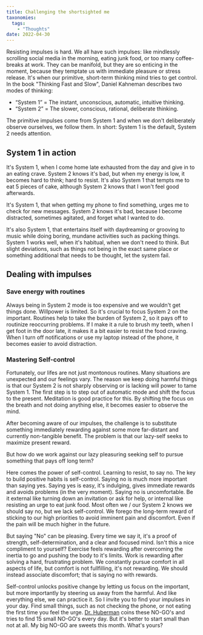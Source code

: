```yaml
---
title: Challenging the shortsighted me
taxonomies:
  tags:
    - "Thoughts"
date: 2022-04-30
---
```



Resisting impulses is hard. We all have such impulses:
like mindlessly scrolling social media in the morning, eating junk food, or too many coffee-breaks at work. They can be manifold, but they are so enticing in the moment, because they temptate us with immediate pleasure or stress release.
It's when our primitive, short-term thinking mind tries to get control. In the book "Thinking Fast and Slow", Daniel Kahneman describes two modes of thinking:
* “System 1” = The instant, unconscious, automatic, intuitive thinking.
* “System 2” = The slower, conscious, rational, deliberate thinking.

The primitive impulses come from System 1 and when we don't deliberately observe ourselves, we follow them.
In short: System 1 is the default, System 2 needs attention.

## System 1 in action
It's System 1, when I come home late exhausted from the day and give in to an eating crave. System 2 knows it's bad, but when my energy is low, it becomes hard to think; hard to resist.
It's also System 1 that tempts me to eat 5 pieces of cake, although System 2 knows that I won't feel good afterwards.

It's System 1, that when getting my phone to find something, urges me to check for new messages.
System 2 knows it's bad, because I become distracted, sometimes agitated, and forget what I wanted to do.

It's also System 1, that entertains itself with daydreaming or grooving to music while doing boring, mundane activities such as packing things. System 1 works well, when it's habitual, when we don't need to think. But slight deviations, such as things not being in the exact same place or something additional that needs to be thought, let the system fail.

## Dealing with impulses
### Save energy with routines
Always being in System 2 mode is too expensive and we wouldn't get things done. Willpower is limited.
So it's crucial to focus System 2 on the important. Routines help to take the burden of System 2, so it pays off to routinize reoccurring problems.
If I make it a rule to brush my teeth, when I get foot in the door late, it makes it a bit easier to resist the food craving.
When I turn off notifications or use my laptop instead of the phone, it becomes easier to avoid distraction.

### Mastering Self-control
Fortunately, our lifes are not just montonous routines. Many situations are unexpected and our feelings vary.
The reason we keep doing harmful things is that our System 2 is not sharply observing or is lacking will power to tame System 1.
The first step is to step out of automatic mode and shift the focus to the present. Meditation is good practice for this. By shifting the focus on the breath and not doing anything else, it becomes easier to observe the mind.

After becoming aware of our impulses, the challenge is to substitute something immediately rewarding against some more far-distant and currently non-tangible benefit.
The problem is that our lazy-self seeks to maximize present reward.

But how do we work against our lazy pleasuring seeking self to pursue something that pays off long term?

Here comes the power of self-control. Learning to resist, to say no. The key to build positive habits is self-control. Saying no is much more important than saying yes.
Saying yes is easy, it's indulging, gives immediate rewards and avoids problems (in the very moment).
Saying no is uncomfortable. Be it external like turning down an invitation or ask for help, or internal like resisting an urge to eat junk food. Most often we / our System 2 knows we should say no, but we lack self-control.
We forego the long-term reward of sticking to our high priorities to avoid imminent pain and discomfort. Even if the pain will be much higher in the future.

But saying "No" can be pleasing. Every time we say it, it's a proof of strength, self-determination, and a clear and focused mind. Isn't this a nice compliment to yourself?
Exercise feels rewarding after overcoming the inertia to go and pushing the body to it's limits. Work is rewarding after solving a hard, frustrating problem.
We constantly pursue comfort in all aspects of life, but comfort is not fullfilling, it's not rewarding.
We should instead associate discomfort; that is saying no with rewards.

Self-control unlocks positive change by letting us focus on the important, but more importantly by steering us away from the harmful. And like everything else, we can practice it. So I invite you to find your impulses in your day. Find small things, such as not checking the phone, or not eating the first time you feel the urge. [Dr. Huberman](https://podcastnotes.org/huberman-lab/optimize-your-brain-with-science-based-tools-huberman-lab/) coins these NO-GO's and tries to find 15 small NO-GO's every day. But it's better to start small than not at all. My big NO-GO are sweets this month.
What's yours?
